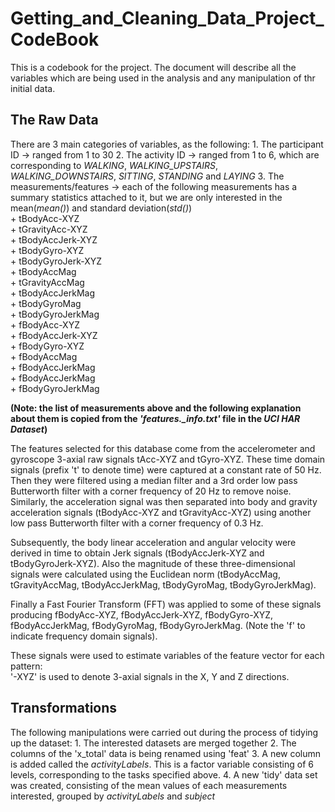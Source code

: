 # Getting_and_Cleaning_Data_Project_CodeBook
This is a codebook for the project. The document will describe all the variables which are being used in the analysis and any manipulation of thr initial data.


## The Raw Data
There are 3 main categories of variables, as the following:
    1. The participant ID    -> ranged from 1 to 30
    2. The activity ID       -> ranged from 1 to 6, which are corresponding to *WALKING*, *WALKING_UPSTAIRS*, *WALKING_DOWNSTAIRS*, *SITTING*, *STANDING* and *LAYING*
    3. The measurements/features  -> each of the following measurements has a summary statistics attached to it, but we are only interested in the mean(*mean()*) and standard deviation(*std()*)    
        + tBodyAcc-XYZ  
        + tGravityAcc-XYZ  
        + tBodyAccJerk-XYZ  
        + tBodyGyro-XYZ  
        + tBodyGyroJerk-XYZ  
        + tBodyAccMag  
        + tGravityAccMag  
        + tBodyAccJerkMag  
        + tBodyGyroMag  
        + tBodyGyroJerkMag  
        + fBodyAcc-XYZ  
        + fBodyAccJerk-XYZ  
        + fBodyGyro-XYZ  
        + fBodyAccMag  
        + fBodyAccJerkMag  
        + fBodyAccJerkMag  
        + fBodyGyroJerkMag 
     
**(Note: the list of measurements above and the following explanation about them is copied from the *'features._info.txt'* file in the *UCI HAR Dataset*)**

The features selected for this database come from the accelerometer and gyroscope 3-axial raw signals tAcc-XYZ and tGyro-XYZ. These time domain signals (prefix 't' to denote time) were captured at a constant rate of 50 Hz. Then they were filtered using a median filter and a 3rd order low pass Butterworth filter with a corner frequency of 20 Hz to remove noise. Similarly, the acceleration signal was then separated into body and gravity acceleration signals (tBodyAcc-XYZ and tGravityAcc-XYZ) using another low pass Butterworth filter with a corner frequency of 0.3 Hz. 

Subsequently, the body linear acceleration and angular velocity were derived in time to obtain Jerk signals (tBodyAccJerk-XYZ and tBodyGyroJerk-XYZ). Also the magnitude of these three-dimensional signals were calculated using the Euclidean norm (tBodyAccMag, tGravityAccMag, tBodyAccJerkMag, tBodyGyroMag, tBodyGyroJerkMag). 

Finally a Fast Fourier Transform (FFT) was applied to some of these signals producing fBodyAcc-XYZ, fBodyAccJerk-XYZ, fBodyGyro-XYZ, fBodyAccJerkMag, fBodyGyroMag, fBodyGyroJerkMag. (Note the 'f' to indicate frequency domain signals). 

These signals were used to estimate variables of the feature vector for each pattern:  
'-XYZ' is used to denote 3-axial signals in the X, Y and Z directions.


## Transformations
The following manipulations were carried out during the process of tidying up the dataset:
    1. The interested datasets are merged together
    2. The columns of the 'x_total' data is being renamed using 'feat'
    3. A new column is added called the *activityLabels*. This is a factor variable consisting of 6 levels, corresponding to the tasks specified above.
    4. A new 'tidy' data set was created, consisting of the mean values of each measurements interested, grouped by *activityLabels* and *subject*

